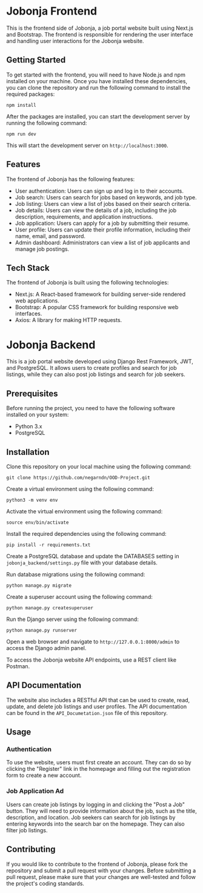 # Jobonja Frontend

This is the frontend side of Jobonja, a job portal website built using Next.js and Bootstrap. The frontend is responsible for rendering the user interface and handling user interactions for the Jobonja website.

## Getting Started

To get started with the frontend, you will need to have Node.js and npm installed on your machine. Once you have installed these dependencies, you can clone the repository and run the following command to install the required packages:

```
npm install
```

After the packages are installed, you can start the development server by running the following command:

```
npm run dev
```

This will start the development server on `http://localhost:3000`.

## Features

The frontend of Jobonja has the following features:

- User authentication: Users can sign up and log in to their accounts.
- Job search: Users can search for jobs based on keywords, and job type.
- Job listing: Users can view a list of jobs based on their search criteria.
- Job details: Users can view the details of a job, including the job description, requirements, and application instructions.
- Job application: Users can apply for a job by submitting their resume.
- User profile: Users can update their profile information, including their name, email, and password.
- Admin dashboard: Administrators can view a list of job applicants and manage job postings.

## Tech Stack

The frontend of Jobonja is built using the following technologies:

- Next.js: A React-based framework for building server-side rendered web applications.
- Bootstrap: A popular CSS framework for building responsive web interfaces.
- Axios: A library for making HTTP requests.

# Jobonja Backend

This is a job portal website developed using Django Rest Framework, JWT, and PostgreSQL.
It allows users to create profiles and search for job listings, while they can also post job listings and search for job seekers.

## Prerequisites

Before running the project, you need to have the following software installed on your system:

- Python 3.x
- PostgreSQL

## Installation

Clone this repository on your local machine using the following command:

```
git clone https://github.com/negarndn/OOD-Project.git
```

Create a virtual environment using the following command:

```
python3 -m venv env
```

Activate the virtual environment using the following command:

```
source env/bin/activate
```

Install the required dependencies using the following command:

```
pip install -r requirements.txt
```

Create a PostgreSQL database and update the DATABASES setting in `jobonja_backend/settings.py` file with your database details.

Run database migrations using the following command:

```
python manage.py migrate
```

Create a superuser account using the following command:

```
python manage.py createsuperuser
```

Run the Django server using the following command:

```
python manage.py runserver
```

Open a web browser and navigate to `http://127.0.0.1:8000/admin` to access the Django admin panel.

To access the Jobonja website API endpoints, use a REST client like Postman.

## API Documentation

The website also includes a RESTful API that can be used to create, read, update, and delete job listings and user profiles. The API documentation can be found in the `API_Documetation.json` file of this repository.

## Usage

### Authentication

To use the website, users must first create an account. They can do so by clicking the "Register" link in the homepage and filling out the registration form to create a new account.

### Job Application Ad

Users can create job listings by logging in and clicking the "Post a Job" button. They will need to provide information about the job, such as the title, description, and location. Job seekers can search for job listings by entering keywords into the search bar on the homepage. They can also filter job listings.

## Contributing

If you would like to contribute to the frontend of Jobonja, please fork the repository and submit a pull request with your changes. Before submitting a pull request, please make sure that your changes are well-tested and follow the project's coding standards.
